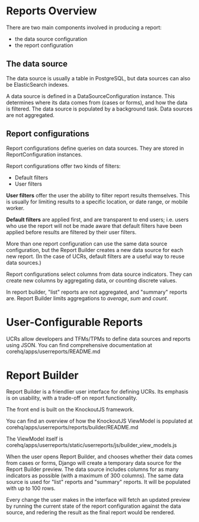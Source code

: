Reports Overview
================

There are two main components involved in producing a report:

* the data source configuration
* the report configuration


The data source
---------------

The data source is usually a table in PostgreSQL, but data sources can also be ElasticSearch indexes.

A data source is defined in a DataSourceConfiguration instance. This determines where its data comes from (cases or forms), and how the data is filtered. The data source is populated by a background task. Data sources are not aggregated.


Report configurations
---------------------

Report configurations define queries on data sources. They are stored in ReportConfiguration instances.

Report configurations offer two kinds of filters:

* Default filters
* User filters

**User filters** offer the user the ability to filter report results themselves. This is usually for limiting results to a specific location, or date range, or mobile worker.

**Default filters** are applied first, and are transparent to end users; i.e. users who use the report will not be made aware that default filters have been applied before results are filtered by their user filters.

More than one report configuration can use the same data source configuration, but the Report Builder creates a new data source for each new report. (In the case of UCRs, default filters are a useful way to reuse data sources.)

Report configurations select columns from data source indicators. They can create new columns by aggregating data, or counting discrete values.

In report builder, "list" reports are not aggregated, and "summary" reports are. Report Builder limits aggregations to *average*, *sum* and *count*.


User-Configurable Reports
=========================

UCRs allow developers and TFMs/TPMs to define data sources and reports using JSON. You can find comprehensive documentation at corehq/apps/userreports/README.md


Report Builder
==============

Report Builder is a friendlier user interface for defining UCRs. Its emphasis is on usability, with a trade-off on report functionality.

The front end is built on the KnockoutJS framework.

You can find an overview of how the KnockoutJS ViewModel is populated at corehq/apps/userreports/reports/builder/README.md

The ViewModel itself is corehq/apps/userreports/static/userreports/js/builder_view_models.js

When the user opens Report Builder, and chooses whether their data comes from cases or forms, Django will create a temporary data source for the Report Builder preview. The data source includes columns for as many indicators as possible (with a maximum of 300 columns). The same data source is used for "list" reports and "summary" reports. It will be populated with up to 100 rows.

Every change the user makes in the interface will fetch an updated preview by running the current state of the report configuration against the data source, and redering the result as the final report would be rendered.
